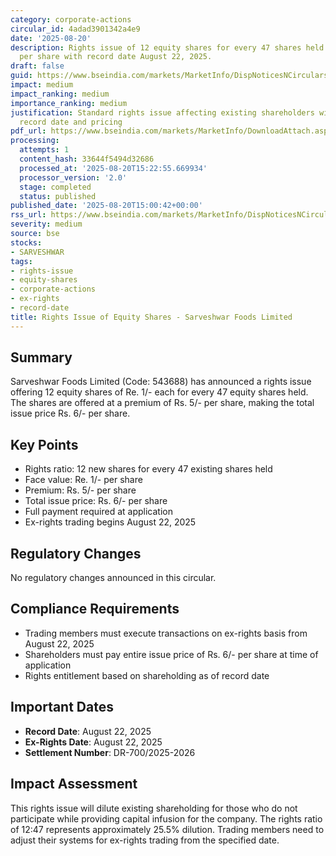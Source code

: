 ```yaml
---
category: corporate-actions
circular_id: 4adad3901342a4e9
date: '2025-08-20'
description: Rights issue of 12 equity shares for every 47 shares held at Rs. 6/-
  per share with record date August 22, 2025.
draft: false
guid: https://www.bseindia.com/markets/MarketInfo/DispNoticesNCirculars.aspx?Noticeid={C0F10EAF-982A-4062-B563-A90CD859A727}&noticeno=20250820-52&dt=08/20/2025&icount=52&totcount=53&flag=0
impact: medium
impact_ranking: medium
importance_ranking: medium
justification: Standard rights issue affecting existing shareholders with specific
  record date and pricing
pdf_url: https://www.bseindia.com/markets/MarketInfo/DownloadAttach.aspx?id=20250820-52&attachedId=
processing:
  attempts: 1
  content_hash: 33644f5494d32686
  processed_at: '2025-08-20T15:22:55.669934'
  processor_version: '2.0'
  stage: completed
  status: published
published_date: '2025-08-20T15:00:42+00:00'
rss_url: https://www.bseindia.com/markets/MarketInfo/DispNoticesNCirculars.aspx?Noticeid={C0F10EAF-982A-4062-B563-A90CD859A727}&noticeno=20250820-52&dt=08/20/2025&icount=52&totcount=53&flag=0
severity: medium
source: bse
stocks:
- SARVESHWAR
tags:
- rights-issue
- equity-shares
- corporate-actions
- ex-rights
- record-date
title: Rights Issue of Equity Shares - Sarveshwar Foods Limited
---
```


## Summary

Sarveshwar Foods Limited (Code: 543688) has announced a rights issue offering 12 equity shares of Re. 1/- each for every 47 equity shares held. The shares are offered at a premium of Rs. 5/- per share, making the total issue price Rs. 6/- per share.

## Key Points

- Rights ratio: 12 new shares for every 47 existing shares held
- Face value: Re. 1/- per share
- Premium: Rs. 5/- per share
- Total issue price: Rs. 6/- per share
- Full payment required at application
- Ex-rights trading begins August 22, 2025

## Regulatory Changes

No regulatory changes announced in this circular.

## Compliance Requirements

- Trading members must execute transactions on ex-rights basis from August 22, 2025
- Shareholders must pay entire issue price of Rs. 6/- per share at time of application
- Rights entitlement based on shareholding as of record date

## Important Dates

- **Record Date**: August 22, 2025
- **Ex-Rights Date**: August 22, 2025
- **Settlement Number**: DR-700/2025-2026

## Impact Assessment

This rights issue will dilute existing shareholding for those who do not participate while providing capital infusion for the company. The rights ratio of 12:47 represents approximately 25.5% dilution. Trading members need to adjust their systems for ex-rights trading from the specified date.